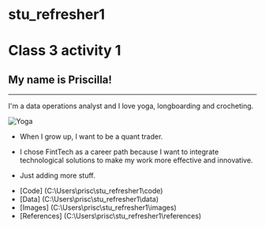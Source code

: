 # stu_refresher1
# Class 3 activity 1
## My name is Priscilla! 
----
I'm a data operations analyst and I love yoga, longboarding and crocheting.

![Yoga](https://media.self.com/photos/5b7c4e71ecbb7f4c41c77335/4:3/w_1600%2Cc_limit/triangle-pose-beginner-yoga.jpg)

- When I grow up, I want to be a quant trader.

- I chose FintTech as a career path because I want to integrate technological solutions to make my work more effective and innovative.

- Just adding more stuff.

 * [Code] (C:\Users\prisc\stu_refresher1\code)
 * [Data] (C:\Users\prisc\stu_refresher1\data)
 * [Images] (C:\Users\prisc\stu_refresher1\images)
 * [References] (C:\Users\prisc\stu_refresher1\references)